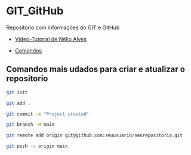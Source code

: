 # GIT_GitHub
Repositório com informações do GIT e GitHub

* [Video-Tutorial de Nélio Alves](https://www.youtube.com/watch?v=_hZf1teRFNg)

* [Comandos](http://comandosgit.github.io/)

## Comandos mais udados para criar e atualizar o repositorio
```bash
git init

git add .

git commit -m "Project created"

git branch -M main

git remote add origin git@github.com:seuusuario/seurepositorio.git

git push -u origin main
```
